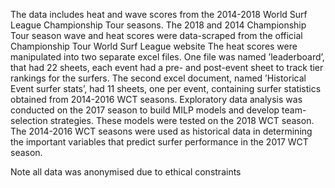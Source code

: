 The data includes heat and wave scores from the 2014-2018 World Surf League Championship Tour seasons. 
The 2018 and 2014 Championship Tour season wave and heat scores were data-scraped from the official Championship Tour World Surf League website 
The heat scores were manipulated into two separate excel files. One file was named ’leaderboard’, that had 22 sheets, each event had a pre- and post-event sheet to track tier rankings for the surfers. 
The second excel document, named ’Historical Event surfer stats’, had 11 sheets, one per event, containing surfer statistics obtained from 2014-2016 WCT seasons. 
Exploratory data analysis was conducted on the 2017 season to build MILP models and develop team-selection strategies. 
These models were tested on the 2018 WCT season. 
The 2014-2016 WCT seasons were used as historical data in determining the important variables that predict surfer performance in the 2017 WCT season.

Note all data was anonymised due to ethical constraints
